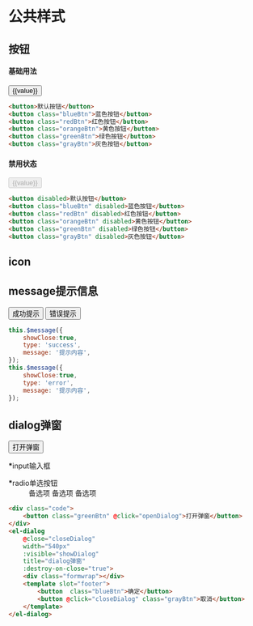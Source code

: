 
# 公共样式
<script>
    export default {
        data(){
            return{
                formData:{},
                showDialog:false,
                btnColors:{
                    '':'默认按钮',
                    'blueBtn':'蓝色按钮',
                    'redBtn':'红色按钮',
                    'orangeBtn':'黄色按钮',
                    'greenBtn':'绿色按钮',
                    'grayBtn':'灰色按钮',
                },
                iconList:[
                    'icon-xiazai45',
                    'icon-pingjia',
                    'icon-zhuxiao1',
                    'icon-u502',
                    'icon-u51',
                    'icon-sousuo',
                    'icon-cad',
                    'icon-excel',
                    'icon-shp-',
                    'icon-word',
                    'icon-jpg',
                    'icon-dui',
                    'icon-gantanhao',
                    'icon-shanchu',
                    'icon-zhankai',
                    'icon-fanhui',
                ],
            }
        },
        mounted () {
           
        },
        methods:{
            openMessage(type){
                this.$message({
                    showClose:true,
                    type: type,
                    message: '提示内容',
                });
            },
            openDialog(){
                this.showDialog = true;
            },
            closeDialog(){
                this.showDialog = false;
            },
        },
    }
</script>

## 按钮

#### 基础用法
<div class="code">
    <button v-for="(value,color) in btnColors" :key="color" :class="color">
        {{value}}
    </button>
</div>

```html
<button>默认按钮</button>
<button class="blueBtn">蓝色按钮</button>
<button class="redBtn">红色按钮</button>
<button class="orangeBtn">黄色按钮</button>
<button class="greenBtn">绿色按钮</button>
<button class="grayBtn">灰色按钮</button>
```
#### 禁用状态
<div class="code">
   <button v-for="(value,color) in btnColors" :key="color" :class="color" disabled>
        {{value}}
    </button>
</div>

```html
<button disabled>默认按钮</button>
<button class="blueBtn" disabled>蓝色按钮</button>
<button class="redBtn" disabled>红色按钮</button>
<button class="orangeBtn" disabled>黄色按钮</button>
<button class="greenBtn" disabled>绿色按钮</button>
<button class="grayBtn" disabled>灰色按钮</button>
```

## icon

<template>
    <ul class="icon ">
        <li v-for="icon in iconList" :key="icon">
            <i class="iconfont" :class="icon"></i>
            <span>{{icon}}</span>
        </li>
    </ul>
</template>

## message提示信息
<div class="code">
    <button class="greenBtn" @click="openMessage('success')">成功提示</button>
    <button class="redBtn"  @click="openMessage('error')">错误提示</button>
</div>

```js
this.$message({
    showClose:true,
    type: 'success',
    message: '提示内容',
});
this.$message({
    showClose:true,
    type: 'error',
    message: '提示内容',
});
```
## dialog弹窗
<div class="code">
    <button class="greenBtn" @click="openDialog">打开弹窗</button>
</div>
<el-dialog
    @close="closeDialog"
    width="540px"
    :visible="showDialog"
    title="dialog弹窗"
    :destroy-on-close="true"
>
    <div class="formwrap" >
        <dl>
            <dt>
                <b>*</b>input输入框
            </dt>
            <dd>
                <el-input  v-model="formData.input" placeholder="请输入内容"></el-input>
            </dd>
        </dl>
        <dl>
            <dt>
                <b>*</b>radio单选按钮
            </dt>
            <dd>
                <el-radio-group v-model="formData.radio">
                    <el-radio :label="3">备选项</el-radio>
                    <el-radio :label="6">备选项</el-radio>
                    <el-radio :label="9">备选项</el-radio>
                </el-radio-group>
            </dd>
        </dl>
    </div>
    <template slot="footer">
        <button  class="blueBtn">确定</button>
        <button @click="closeDialog" class="grayBtn">取消</button>
    </template>
</el-dialog>

```html
<div class="code">
    <button class="greenBtn" @click="openDialog">打开弹窗</button>
</div>
<el-dialog
    @close="closeDialog"
    width="540px"
    :visible="showDialog"
    title="dialog弹窗"
    :destroy-on-close="true">
    <div class="formwrap"></div>
    <template slot="footer">
        <button  class="blueBtn">确定</button>
        <button @click="closeDialog" class="grayBtn">取消</button>
    </template>
</el-dialog>
```
